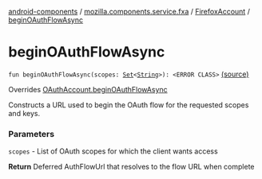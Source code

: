 [android-components](../../index.md) / [mozilla.components.service.fxa](../index.md) / [FirefoxAccount](index.md) / [beginOAuthFlowAsync](./begin-o-auth-flow-async.md)

# beginOAuthFlowAsync

`fun beginOAuthFlowAsync(scopes: `[`Set`](https://kotlinlang.org/api/latest/jvm/stdlib/kotlin.collections/-set/index.html)`<`[`String`](https://kotlinlang.org/api/latest/jvm/stdlib/kotlin/-string/index.html)`>): <ERROR CLASS>` [(source)](https://github.com/mozilla-mobile/android-components/blob/master/components/service/firefox-accounts/src/main/java/mozilla/components/service/fxa/FirefoxAccount.kt#L107)

Overrides [OAuthAccount.beginOAuthFlowAsync](../../mozilla.components.concept.sync/-o-auth-account/begin-o-auth-flow-async.md)

Constructs a URL used to begin the OAuth flow for the requested scopes and keys.

### Parameters

`scopes` - List of OAuth scopes for which the client wants access

**Return**
Deferred AuthFlowUrl that resolves to the flow URL when complete

